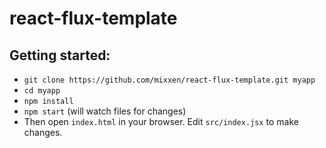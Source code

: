 # react-flux-template

## Getting started:

  * `git clone https://github.com/mixxen/react-flux-template.git myapp`
  * `cd myapp`
  * `npm install`
  * `npm start` (will watch files for changes)
  * Then open `index.html` in your browser. Edit `src/index.jsx` to make changes.
